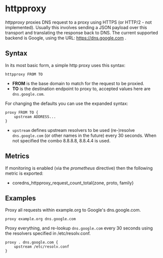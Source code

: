 # httpproxy

*httpproxy* proxies DNS request to a proxy using HTTPS (or HTTP/2 - not implemented). Usually this
 involves sending a JSON payload over this transport and translating the response back to DNS. The
 current supported backend is Google, using the URL: https://dns.google.com .

## Syntax

In its most basic form, a simple http proxy uses this syntax:

~~~
httpproxy FROM TO
~~~

* **FROM** is the base domain to match for the request to be proxied.
* **TO** is the destination endpoint to proxy to, accepted values here are `dns.google.com`.

For changing the defaults you can use the expanded syntax:

~~~
proxy FROM TO {
    upstream ADDRESS...
}
~~~

* `upstream` defines upstream resolvers to be used (re-)resolve `dns.google.com` (or other names in the
  future) every 30 seconds. When not specified the combo 8.8.8.8, 8.8.4.4 is used.

## Metrics

If monitoring is enabled (via the *prometheus* directive) then the following metric is exported:

* coredns_httpproxy_request_count_total{zone, proto, family}

## Examples

Proxy all requests within example.org to Google's dns.google.com.

~~~
proxy example.org dns.google.com
~~~

Proxy everything, and re-lookup `dns.google.com` every 30 seconds using the resolvers specified
in /etc/resolv.conf.

~~~
proxy . dns.google.com {
    upstream /etc/resolv.conf
}
~~~
